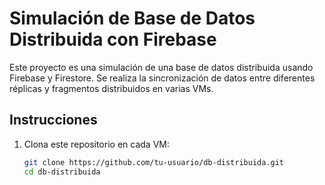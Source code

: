 # Simulación de Base de Datos Distribuida con Firebase

Este proyecto es una simulación de una base de datos distribuida usando Firebase y Firestore. Se realiza la sincronización de datos entre diferentes réplicas y fragmentos distribuidos en varias VMs.

## Instrucciones

1. Clona este repositorio en cada VM:
   ```bash
   git clone https://github.com/tu-usuario/db-distribuida.git
   cd db-distribuida
